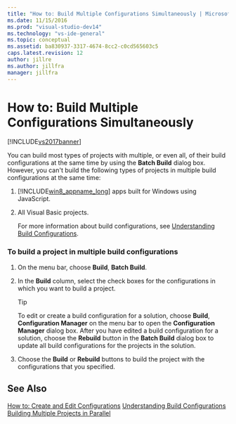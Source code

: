```yaml
---
title: "How to: Build Multiple Configurations Simultaneously | Microsoft Docs"
ms.date: 11/15/2016
ms.prod: "visual-studio-dev14"
ms.technology: "vs-ide-general"
ms.topic: conceptual
ms.assetid: ba830937-3317-4674-8cc2-c0cd565603c5
caps.latest.revision: 12
author: jillre
ms.author: jillfra
manager: jillfra
---
```

# How to: Build Multiple Configurations Simultaneously
[!INCLUDE[vs2017banner](../includes/vs2017banner.md)]

You can build most types of projects with multiple, or even all, of their build configurations at the same time by using the **Batch Build** dialog box. However, you can't build the following types of projects in multiple build configurations at the same time:

1. [!INCLUDE[win8_appname_long](../includes/win8-appname-long-md.md)] apps built for Windows using JavaScript.

2. All Visual Basic projects.

   For more information about build configurations, see [Understanding Build Configurations](../ide/understanding-build-configurations.md).

### To build a project in multiple build configurations

1. On the menu bar, choose **Build**, **Batch Build**.

2. In the **Build** column, select the check boxes for the configurations in which you want to build a project.

    > [!TIP]
    > To edit or create a build configuration for a solution, choose **Build**, **Configuration Manager** on the menu bar to open the **Configuration Manager** dialog box. After you have edited a build configuration for a solution, choose the **Rebuild** button in the **Batch Build** dialog box to update all build configurations for the projects in the solution.

3. Choose the **Build** or **Rebuild** buttons to build the project with the configurations that you specified.

## See Also
 [How to: Create and Edit Configurations](../ide/how-to-create-and-edit-configurations.md)
 [Understanding Build Configurations](../ide/understanding-build-configurations.md)
 [Building Multiple Projects in Parallel](../msbuild/building-multiple-projects-in-parallel-with-msbuild.md)
